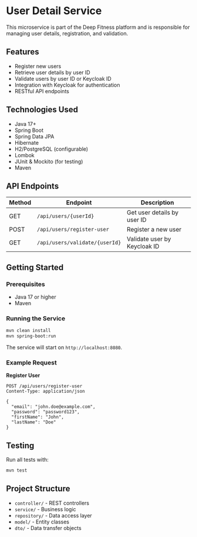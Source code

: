 # User Detail Service

This microservice is part of the Deep Fitness platform and is responsible for managing user details, registration, and validation.

## Features

- Register new users
- Retrieve user details by user ID
- Validate users by user ID or Keycloak ID
- Integration with Keycloak for authentication
- RESTful API endpoints

## Technologies Used

- Java 17+
- Spring Boot
- Spring Data JPA
- Hibernate
- H2/PostgreSQL (configurable)
- Lombok
- JUnit & Mockito (for testing)
- Maven

## API Endpoints

| Method | Endpoint                        | Description                        |
|--------|---------------------------------|------------------------------------|
| GET    | `/api/users/{userId}`           | Get user details by user ID        |
| POST   | `/api/users/register-user`       | Register a new user                |
| GET    | `/api/users/validate/{userId}`   | Validate user by Keycloak ID       |

## Getting Started

### Prerequisites

- Java 17 or higher
- Maven

### Running the Service

```bash
mvn clean install
mvn spring-boot:run
```

The service will start on `http://localhost:8080`.

### Example Request

**Register User**
```http
POST /api/users/register-user
Content-Type: application/json

{
  "email": "john.doe@example.com",
  "password": "password123",
  "firstName": "John",
  "lastName": "Doe"
}
```

## Testing

Run all tests with:
```bash
mvn test
```

## Project Structure

- `controller/` - REST controllers
- `service/` - Business logic
- `repository/` - Data access layer
- `model/` - Entity classes
- `dto/` - Data transfer objects
